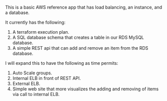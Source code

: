 This is a basic AWS reference app that has load balancing, an instance, and a database.

It currently has the following:

1. A terraform execution plan.
2. A SQL database schema that creates a table in our RDS MySQL database.
3. A simple REST api that can add and remove an item from the RDS database.

I will expand this to have the following as time permits:

1. Auto Scale groups.
2. Internal ELB in front of REST API.
3. External ELB.
4. Simple web site that more visualizes the adding and removing of items via call to internal ELB.
